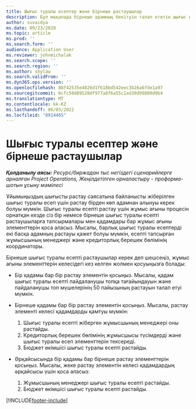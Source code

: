 ```yaml
---
title: Шығыс туралы есептер және бірнеше растаушылар
description: Бұл мақалада бірнеше адамның бекітуін талап ететін шығыс есептері туралы ақпарат берілген.
author: suvaidya
ms.date: 09/23/2020
ms.topic: article
ms.prod: ''
ms.search.form: ''
audience: Application User
ms.reviewer: johnmichalak
ms.search.scope: ''
ms.search.region: ''
ms.author: shylaw
ms.search.validFrom: ''
ms.dyn365.ops.version: ''
ms.openlocfilehash: 88f42535e4826d1f618bd542eec3b26a6fde1a97
ms.sourcegitcommit: 6cfc50d89528df977a8f6a55c1ad39d99800d9b4
ms.translationtype: MT
ms.contentlocale: kk-KZ
ms.lasthandoff: 06/03/2022
ms.locfileid: "8914465"
---
```

# <a name="expense-reports-and-multiple-approvers"></a>Шығыс туралы есептер және бірнеше растаушылар

_**Қолданылу аясы:** Ресурс/биржадан тыс негіздегі сценарийлерге арналған Project Operations, Жеңілдетілген орналастыру - проформа-шотын ұсыну мәмілесі_

Ұйымыңыздың шығысты растау саясатына байланысты жіберілген шығыс туралы есеп үшін растау бірден көп адамнан алынуы керек болуы мүмкін.   Шығыс туралы есепті растау үшін жұмыс ағыны процесін орнатқан кезде сіз бір немесе бірнеше шығыс туралы есепті растаушыларға тапсырмалары мен қадамдары бар жұмыс ағыны элементтерін қоса аласыз. Мысалы, барлық шығыс туралы есептерді екі басқа адамның растауы қажет болуы мүмкін, есепті тапсырған жұмысшының менеджері және кредиторлық берешек бөлімінің координаторы.

Бірнеше шығыс туралы есепті растаушылар керек деп шешсеңіз, жұмыс ағыны элементтерін келесідегі кез келген жолмен қосуыңызға болады: 

- Бір қадамы бар бір растау элементін қосыңыз. Мысалы, қадам шығыс туралы есепті пайдаланушы топқа тағайындауын және пайдаланушы топ мүшелерінің 50 пайызының растауын талап етуі мүмкін.
- Бірнеше қадамы бар бір растау элементін қосыңыз. Мысалы, растау элементі келесі қадамдарды қамтуы мүмкін:

    1. Шығыс туралы есепті жіберген жұмысшының менеджері оны растайды.
    2. Кредиторлық берешек бөлімінің жұмысшысы түсімдерді және шығыс туралы есеп элементтерін тексереді.
    3. Бюджет өкімшісі шығыс туралы есепті растайды.

- Әрқайсысында бір қадамы бар бірнеше растау элементтерін қосыңыз. Мысалы, жеке растау элементін келесі қадамдардың әрқайсысы үшін қоса аласыз:

    1. Жұмысшының менеджері шығыс туралы есепті растайды.
    2. Бюджет өкімшісі шығыс туралы есепті растайды.


[!INCLUDE[footer-include](../includes/footer-banner.md)]